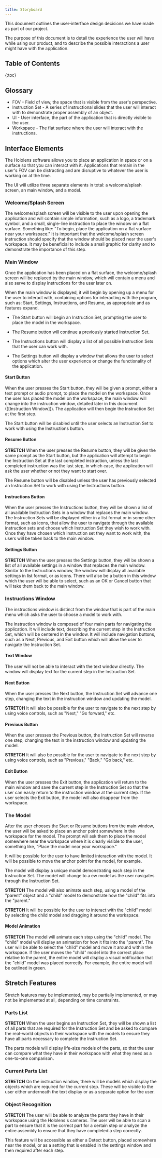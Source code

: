 ```yaml
---
title: Storyboard
---
```


This document outlines the user-interface design decisions we have made as part of our project.

The purpose of this document is to detail the experience the user will have while using our product, and to describe the possible interactions a user might have with the application.

## Table of Contents

{:toc}
<!-- - [[Glossary]]
- [[Interface Elements]]
    - [[Welcome/Splash Screen]]
    - [[Main Window]]
        - [[Start Button]]
        - [[Resume Button]]
        - [[Instructions Button]]
        - [[Settings Button]]
    - [[Instructions Window]]
        - [[Text Window]]
        - [[Next Button]]
        - [[Previous Button]]
        - [[Exit Button]]
    - [[The Model]]
        - [[Model Animation]]
- [[Stretch Features]]
    - [[Parts List]]
    - [[Current Parts List]]
    - [[Object Recognition]] -->

## Glossary

- FOV - Field of view, the space that is visible from the user's perspective.
- Instruction Set - A series of instructional slides that the user will interact with to demonstrate proper assembly of an object.
- UI - User interface, the part of the application that is directly visible to the user.
- Workspace - The flat surface where the user will interact with the instructions.

## Interface Elements

The Hololens software allows you to place an application in space or on a surface so that you can interact with it. Applications that remain in the user's FOV can be distracting and are disruptive to whatever the user is working on at the time.

The UI will utilize three separate elements in total: a welcome/splash screen, an main window, and a model.

### Welcome/Splash Screen

The welcome/splash screen will be visible to the user upon opening the application and will contain simple information, such as a logo, a trademark symbol, and a small, single-line instruction to place the window on a flat surface. Something like: "To begin, place the application on a flat surface near your workspace." It is important that the welcome/splash screen instruction should specify that the window should be placed near the user's workspace. It may be beneficial to include a small graphic for clarity and to demonstrate the importance of this step.

### Main Window

Once the application has been placed on a flat surface, the welcome/splash screen will be replaced by the main window, which will contain a menu and also serve to display instructions for the user later on.

When the main window is displayed, it will begin by opening up a menu for the user to interact with, containing options for interacting with the program, such as: Start, Settings, Instructions, and Resume, as appropriate and as features expand.

- The Start button will begin an Instruction Set, prompting the user to place the model in the workspace.

- The Resume button will continue a previously started Instruction Set.

- The Instructions button will display a list of all possible Instruction Sets that the user can work with.

- The Settings button will display a window that allows the user to select options which alter the user experience or change the functionality of the application.

#### Start Button

When the user presses the Start button, they will be given a prompt, either a text prompt or audio prompt, to place the model on the workspace. Once the user has placed the model on the workspace, the main window will change into the instruction window, detailed later in this document ([[Instruction Window]]). The application will then begin the Instruction Set at the first step.

The Start button will be disabled until the user selects an Instruction Set to work with using the Instructions button.

#### Resume Button

__STRETCH__
When the user presses the Resume button, they will be given the same prompt as the Start button, but the application will attempt to begin the Instruction Set at the last completed instruction, unless the last completed instruction was the last step, in which case, the application will ask the user whether or not they want to start over.

The Resume button will be disabled unless the user has previously selected an Instruction Set to work with using the Instructions button.

#### Instructions Button

When the user presses the Instructions button, they will be shown a list of all available Instruction Sets in a window that replaces the main window. The Instruction Sets will be displayed either in a list format or in some other format, such as icons, that allow the user to navigate through the available instruction sets and choose which Instruction Set they wish to work with. Once they have chosen which instruction set they want to work with, the users will be taken back to the main window.

#### Settings Button

__STRETCH__
When the user presses the Settings button, they will be shown a list of all available settings in a window that replaces the main window. Similar to the Instructions window, the window will display all available settings in list format, or as icons. There will also be a button in this window which the user will be able to select, such as an OK or Cancel button that will take them back to the main window.

### Instructions Window

The instructions window is distinct from the window that is part of the main menu which asks the user to choose a model to work with.

The instruction window is composed of four main parts for navigating the application. It will include text, describing the current step in the Instruction Set, which will be centered in the window. It will include navigation buttons, such as a Next, Previous, and Exit button which will allow the user to navigate the Instruction Set.

#### Text Window

The user will not be able to interact with the text window directly. The window will display text for the current step in the Instruction Set.

#### Next Button

When the user presses the Next button, the Instruction Set will advance one step, changing the text in the instruction window and updating the model.

__STRETCH__
It will also be possible for the user to navigate to the next step by using voice controls, such as "Next," "Go forward," etc.

#### Previous Button

When the user presses the Previous button, the Instruction Set will reverse one step, changing the text in the instruction window and updating the model.

__STRETCH__
It will also be possible for the user to navigate to the next step by using voice controls, such as "Previous," "Back," "Go back," etc.

#### Exit Button

When the user presses the Exit button, the application will return to the main window and save the current step in the Instruction Set so that the user can easily return to the instruction window at the current step. If the user selects the Exit button, the model will also disappear from the workspace.

### The Model

After the user chooses the Start or Resume buttons from the main window, the user will be asked to place an anchor point somewhere in the workspace for the model. The prompt will ask them to place the model somewhere near the workspace where it is clearly visible to the user, something like, "Place the model near your workspace."

It will be possible for the user to have limited interaction with the model. It will be possible to move the anchor point for the model, for example.

The model will display a unique model demonstrating each step in the Instruction Set. The model will change to a ew model as the user navigates through the Instruction Set.

__STRETCH__
The model will also animate each step, using a model of the "parent" object and a "child" model to demonstrate how the "child" fits into the "parent."

__STRETCH__
It will be possible for the user to interact with the "child" model by selecting the child model and dragging it around the workspace.

#### Model Animation

__STRETCH__
The model will animate each step using the "child" model. The "child" model will display an animation for how it fits into the "parent". The user will be able to select the "child" model and move it around within the workspace. If the user moves the "child" model into the correct place relative to the parent, the entire model will display a visual notification that the "child" model was placed correctly. For example, the entire model will be outlined in green.

## Stretch Features

Stretch features may be implemented, may be partially implemented, or may not be implemented at all, depending on time constraints.

### Parts List

__STRETCH__
When the user begins an Instruction Set, they will be shown a list of all parts that are required for the Instruction Set and be asked to compare the real-world objects in their workspace with the models to ensure they have all parts necessary to complete the Instruction Set.

The parts models will display life-size models of the parts, so that the user can compare what they have in their workspace with what they need as a one-to-one comparison.

### Current Parts List

__STRETCH__
On the instruction window, there will be models which display the objects which are required for the current step. These will be visible to the user either underneath the text display or as a separate option for the user.

### Object Recognition

__STRETCH__
The user will be able to analyze the parts they have in their workspace using the Hololens's cameras. The user will be able to scan a part to ensure that it is the correct part for a certain step or analyze the entire assembly to ensure that they have completed a step correctly.

This feature will be accessible as either a Detect button, placed somewhere near the model, or as a setting that is enabled in the settings window and then required after each step.
